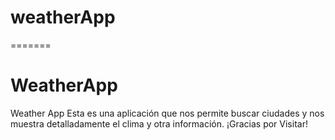 
# weatherApp
=======
# WeatherApp

Weather App  Esta es una aplicación que nos permite buscar ciudades y nos muestra detalladamente el clima y otra información.  ¡Gracias por Visitar!
